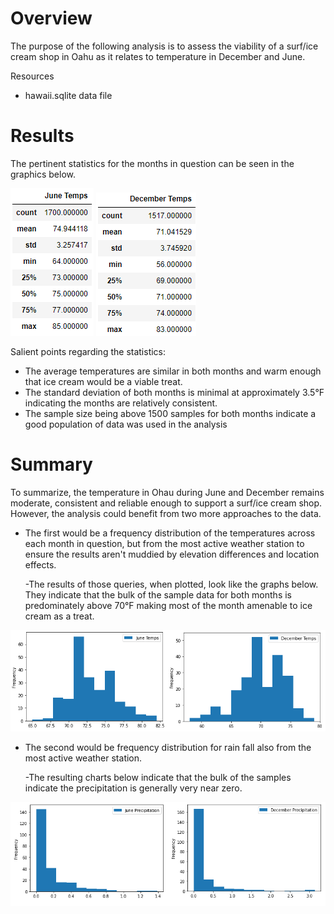 # Overview

The purpose of the following analysis is to assess the viability of a surf/ice cream shop in Oahu as it relates to temperature in December and June.

Resources

- hawaii.sqlite data file

# Results

The pertinent statistics for the months in question can be seen in the graphics below.

![June Temps](/Pictures/June_Temps.png) ![December Temps](/Pictures/December_Temps.png)

Salient points regarding the statistics:

- The average temperatures are similar in both months and warm enough that ice cream would be a viable treat.
- The standard deviation of both months is minimal at approximately 3.5°F indicating the months are relatively consistent.
- The sample size being above 1500 samples for both months indicate a good population of data was used in the analysis

# Summary
To summarize, the temperature in Ohau during June and December remains moderate, consistent and reliable enough to support a surf/ice cream shop. However, the analysis could benefit from two more approaches to the data. 
- The first would be a frequency distribution of the temperatures across each month in question, but from the most active weather station to ensure the results aren't muddied by elevation differences and location effects.

    -The results of those queries, when plotted, look like the graphs below. They indicate that the bulk of the sample data for both months is predominately above 70°F making most of the month amenable to ice cream as a treat.

![June and Dec Freq Dist Temps](/Pictures/June_Dec_Freq_Dist_Temps.png)

- The second would be frequency distribution for rain fall also from the most active weather station. 

    -The resulting charts below indicate that the bulk of the samples indicate the precipitation is generally very near zero.

![June and Dec Freq Dist Temps](/Pictures/June_Dec_Freq_Dist_prcp.png)

